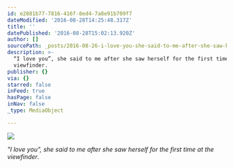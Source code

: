 ```yaml
---
id: e2081b77-7816-416f-8ed4-7a8e91b709f7
dateModified: '2016-08-28T14:25:48.317Z'
title: ''
datePublished: '2016-08-28T15:02:13.920Z'
author: []
sourcePath: _posts/2016-08-26-i-love-you-she-said-to-me-after-she-saw-herself-for-the-f.md
description: >-
  “I love you”, she said to me after she saw herself for the first time at the
  viewfinder.
publisher: {}
via: {}
starred: false
inFeed: true
hasPage: false
inNav: false
_type: MediaObject

---
```

![](https://the-grid-user-content.s3-us-west-2.amazonaws.com/e96c1303-6aa0-41f2-b0c2-916be68d2c2b.jpg)

_"I love you", she said to me after she saw herself for the first time at the viewfinder_.
